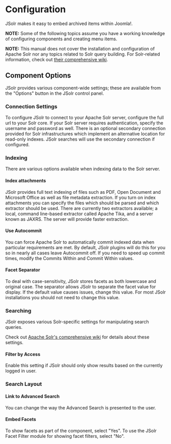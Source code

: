 # Configuration
JSolr makes it easy to embed archived items within Joomla!.

**NOTE:** Some of the following topics assume you have a working knowledge of configuring components and creating menu items.

**NOTE:** This manual does not cover the installation and configuration of Apache Solr nor any topics related to Solr query building. For Solr-related information, check out [their comprehensive wiki](https://cwiki.apache.org/confluence/display/solr/Apache+Solr+Reference+Guide).

## Component Options
JSolr provides various component-wide settings; these are available from the "Options" button in the JSolr control panel.

### Connection Settings
To configure JSolr to connect to your Apache Solr server, configure the full url to your Solr core. If your Solr server requires authentication, specify the username and password as well.
There is an optional secondary connection provided for Solr infrastructures which implement an alternative location for read-only indexes. JSolr searches will use the secondary connection if configured.

### Indexing
There are various options available when indexing data to the Solr server.

#### Index attachments
JSolr provides full text indexing of files such as PDF, Open Document and Microsoft Office as well as file metadata extraction.
If you turn on index attachments you can specify the files which should be parsed and which extractor should be used. There are currently two extractors available; a local, command line-based extractor called Apache Tika, and a server known as JAXRS. The server will provide faster extraction.

#### Use Autocommit
You can force Apache Solr to automatically commit indexed data when particular requirements are met. By default, JSolr plugins will do this for you so in nearly all cases leave Autocommit off. If you need to speed up commit times, modify the Commits Within and Commit Within values.

#### Facet Separator
To deal with case-sensitivity, JSolr stores facets as both lowercase and original case. The separator allows JSolr to separate the facet value for display. If the default value causes issues, change this value. For most JSolr installations you should not need to change this value.

### Searching
JSolr exposes various Solr-specific settings for manipulating search queries.

Check out [Apache Solr's comprehensive wiki](https://cwiki.apache.org/confluence/display/solr/Apache+Solr+Reference+Guide) for details about these settings.

#### Filter by Access
Enable this setting if JSolr should only show results based on the currently logged in user.

### Search Layout

#### Link to Advanced Search
You can change the way the Advanced Search is presented to the user. 

#### Embed Facets
To show facets as part of the component, select "Yes". To use the JSolr Facet Filter module for showing facet filters, select "No".